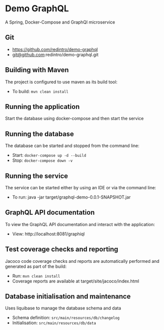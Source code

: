 # Demo GraphQL 
A Spring, Docker-Compose and GraphQl microservice

## Git
- https://github.com/redintro/demo-graphql
- git@github.com:redintro/demo-graphql.git

## Building with Maven
The project is configured to use maven as its build tool:
- To build: `mvn clean install`

## Running the application
Start the database using docker-compose and then start the service

## Running the database
The database can be started and stopped from the command line:
- Start: `docker-compose up -d --build`
- Stop: `docker-compose down -v`

## Running the service
The service can be started either by using an IDE or via the command line:
- To run: java -jar target/graphql-demo-0.0.1-SNAPSHOT.jar

## GraphQL API documentation
To view the GraphQL API documentation and interact with the application:
- View: http://localhost:8081/graphiql

## Test coverage checks and reporting
Jacoco code coverage checks and reports are automatically performed and generated as part of the build:
- Run: `mvn clean install`
- Coverage reports are available at target/site/jacoco/index.html

## Database initialisation and maintenance 
Uses liquibase to manage the database schema and data 
- Schema definition: `src/main/resources/db/changelog`
- Initialisation: `src/main/resources/db/data`
